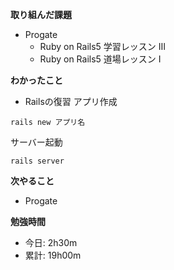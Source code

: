 **取り組んだ課題**
- Progate
  - Ruby on Rails5 学習レッスン Ⅲ
  - Ruby on Rails5 道場レッスン I

**わかったこと**　　
- Railsの復習 
アプリ作成
```
rails new アプリ名
```
サーバー起動
```
rails server
```

**次やること**  
- Progate


**勉強時間**  
- 今日: 2h30m
- 累計: 19h00m
